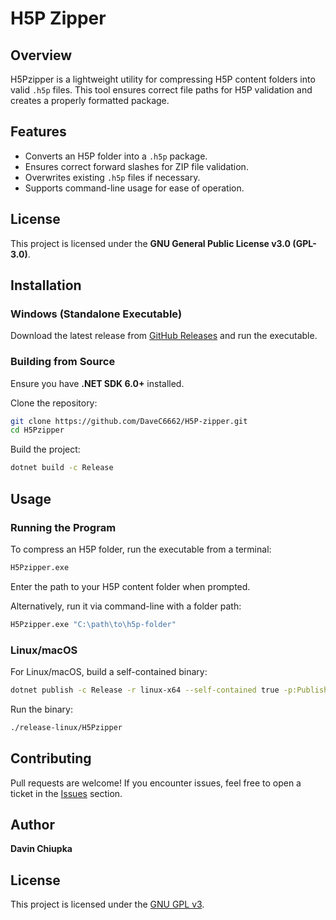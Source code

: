 # H5P Zipper

## Overview
H5Pzipper is a lightweight utility for compressing H5P content folders into valid `.h5p` files. This tool ensures correct file paths for H5P validation and creates a properly formatted package.

## Features
- Converts an H5P folder into a `.h5p` package.
- Ensures correct forward slashes for ZIP file validation.
- Overwrites existing `.h5p` files if necessary.
- Supports command-line usage for ease of operation.

## License
This project is licensed under the **GNU General Public License v3.0 (GPL-3.0)**.

## Installation
### Windows (Standalone Executable)
Download the latest release from [GitHub Releases](https://github.com/DaveC6662/H5P-zipper/releases) and run the executable.

### Building from Source
Ensure you have **.NET SDK 6.0+** installed.

Clone the repository:
```sh
git clone https://github.com/DaveC6662/H5P-zipper.git
cd H5Pzipper
```
Build the project:
```sh
dotnet build -c Release
```

## Usage
### Running the Program
To compress an H5P folder, run the executable from a terminal:
```sh
H5Pzipper.exe
```
Enter the path to your H5P content folder when prompted.

Alternatively, run it via command-line with a folder path:
```sh
H5Pzipper.exe "C:\path\to\h5p-folder"
```

### Linux/macOS
For Linux/macOS, build a self-contained binary:
```sh
dotnet publish -c Release -r linux-x64 --self-contained true -p:PublishSingleFile=true -o ./release-linux
```
Run the binary:
```sh
./release-linux/H5Pzipper
```

## Contributing
Pull requests are welcome! If you encounter issues, feel free to open a ticket in the [Issues](https://github.com/DaveC6662/H5P-zipper/issues) section.

## Author
**Davin Chiupka**

## License
This project is licensed under the [GNU GPL v3](https://www.gnu.org/licenses/gpl-3.0.html).

